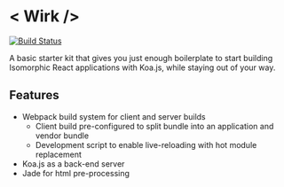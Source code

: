< Wirk />
=========
[![Build Status](https://travis-ci.org/davezuko/wirk-starter.svg?branch=master)](https://travis-ci.org/davezuko/wirk-starter/)

A basic starter kit that gives you just enough boilerplate to start building Isomorphic React applications with Koa.js, while staying out of your way.

Features
--------
* Webpack build system for client and server builds
  * Client build pre-configured to split bundle into an application and vendor bundle
  * Development script to enable live-reloading with hot module replacement
* Koa.js as a back-end server
* Jade for html pre-processing
